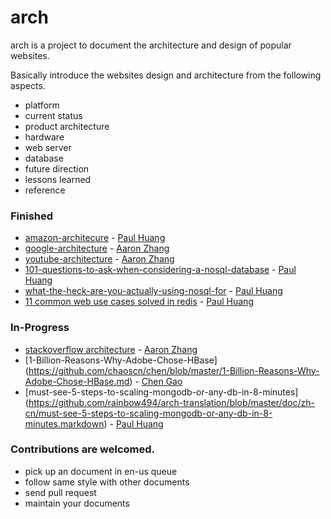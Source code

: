 # arch

arch is a project to document the architecture and design of popular websites.

Basically introduce the websites design and architecture from the following aspects.  
- platform
- current status
- product architecture
- hardware
- web server
- database
- future direction
- lessons learned
- reference

### Finished
- [amazon-architecure](https://github.com/aaronz/arch/blob/master/doc/zh-cn/amazon-architecure.markdown) - [Paul Huang](https://github.com/rainbow494)
- [google-architecture](https://github.com/aaronz/arch/blob/master/doc/zh-cn/google-architecture.markdown) - [Aaron Zhang](https://github.com/aaronz)
- [youtube-architecture](https://github.com/aaronz/arch/blob/master/doc/zh-cn/youtube-architecture.markdown) - [Aaron Zhang](https://github.com/aaronz)
- [101-questions-to-ask-when-considering-a-nosql-database](https://github.com/aaronz/arch/blob/master/doc/zh-cn/101-questions-to-ask-when-considering-a-nosql-database.markdown) - [Paul Huang](https://github.com/rainbow494)
- [what-the-heck-are-you-actually-using-nosql-for](https://github.com/aaronz/arch/blob/master/doc/zh-cn/what-the-heck-are-you-actually-using-nosql-for.markdown) - [Paul Huang](https://github.com/rainbow494)
- [11 common web use cases solved in redis](https://github.com/aaronz/arch/blob/master/doc/zh-cn/11-common-web-use-cases-solved-in-redis.markdown) - [Paul Huang](https://github.com/rainbow494)

### In-Progress
- [stackoverflow architecture](https://github.com/aaronz/arch/blob/master/doc/en-us/stack-overflow-architecture.markdown) - [Aaron Zhang](https://github.com/aaronz)
- [1-Billion-Reasons-Why-Adobe-Chose-HBase] (https://github.com/chaoscn/chen/blob/master/1-Billion-Reasons-Why-Adobe-Chose-HBase.md) - [Chen Gao](https://github.com/chaoscn)
- [must-see-5-steps-to-scaling-mongodb-or-any-db-in-8-minutes] (https://github.com/rainbow494/arch-translation/blob/master/doc/zh-cn/must-see-5-steps-to-scaling-mongodb-or-any-db-in-8-minutes.markdown) - [Paul Huang](https://github.com/rainbow494)

### Contributions are welcomed.   
- pick up an document in en-us queue
- follow same style with other documents
- send pull request
- maintain your documents

